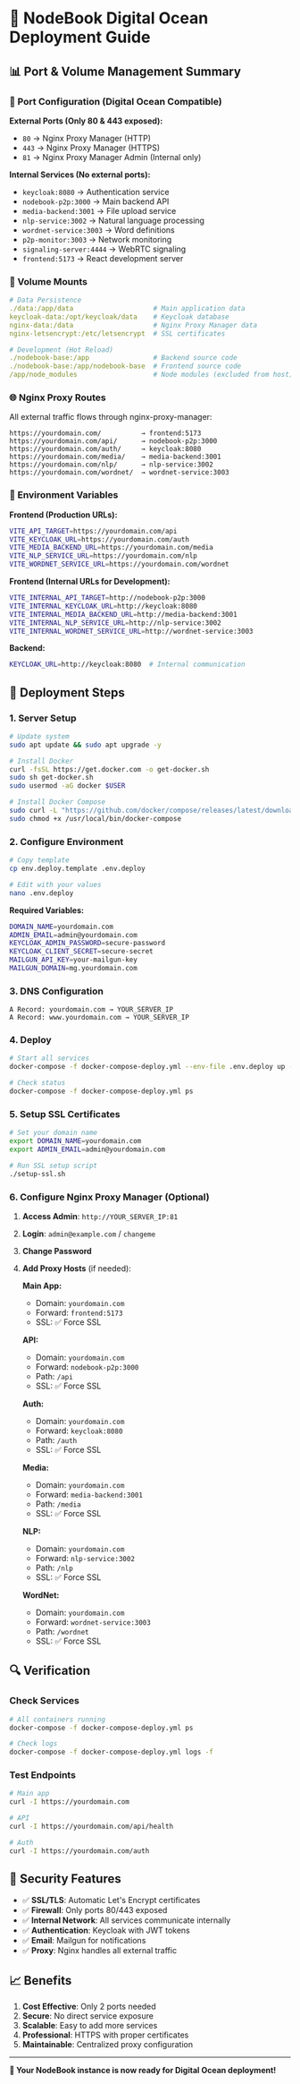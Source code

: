 # 🌊 NodeBook Digital Ocean Deployment Guide

## 📊 Port & Volume Management Summary

### **🔌 Port Configuration (Digital Ocean Compatible)**

**External Ports (Only 80 & 443 exposed):**
- `80` → Nginx Proxy Manager (HTTP)
- `443` → Nginx Proxy Manager (HTTPS)
- `81` → Nginx Proxy Manager Admin (Internal only)

**Internal Services (No external ports):**
- `keycloak:8080` → Authentication service
- `nodebook-p2p:3000` → Main backend API
- `media-backend:3001` → File upload service
- `nlp-service:3002` → Natural language processing
- `wordnet-service:3003` → Word definitions
- `p2p-monitor:3003` → Network monitoring
- `signaling-server:4444` → WebRTC signaling
- `frontend:5173` → React development server

### **📁 Volume Mounts**

```yaml
# Data Persistence
./data:/app/data                    # Main application data
keycloak-data:/opt/keycloak/data    # Keycloak database
nginx-data:/data                    # Nginx Proxy Manager data
nginx-letsencrypt:/etc/letsencrypt  # SSL certificates

# Development (Hot Reload)
./nodebook-base:/app                # Backend source code
./nodebook-base:/app/nodebook-base  # Frontend source code
/app/node_modules                   # Node modules (excluded from host)
```

### **🌐 Nginx Proxy Routes**

All external traffic flows through nginx-proxy-manager:

```
https://yourdomain.com/          → frontend:5173
https://yourdomain.com/api/      → nodebook-p2p:3000
https://yourdomain.com/auth/     → keycloak:8080
https://yourdomain.com/media/    → media-backend:3001
https://yourdomain.com/nlp/      → nlp-service:3002
https://yourdomain.com/wordnet/  → wordnet-service:3003
```

### **🔧 Environment Variables**

**Frontend (Production URLs):**
```bash
VITE_API_TARGET=https://yourdomain.com/api
VITE_KEYCLOAK_URL=https://yourdomain.com/auth
VITE_MEDIA_BACKEND_URL=https://yourdomain.com/media
VITE_NLP_SERVICE_URL=https://yourdomain.com/nlp
VITE_WORDNET_SERVICE_URL=https://yourdomain.com/wordnet
```

**Frontend (Internal URLs for Development):**
```bash
VITE_INTERNAL_API_TARGET=http://nodebook-p2p:3000
VITE_INTERNAL_KEYCLOAK_URL=http://keycloak:8080
VITE_INTERNAL_MEDIA_BACKEND_URL=http://media-backend:3001
VITE_INTERNAL_NLP_SERVICE_URL=http://nlp-service:3002
VITE_INTERNAL_WORDNET_SERVICE_URL=http://wordnet-service:3003
```

**Backend:**
```bash
KEYCLOAK_URL=http://keycloak:8080  # Internal communication
```

## 🚀 Deployment Steps

### 1. **Server Setup**
```bash
# Update system
sudo apt update && sudo apt upgrade -y

# Install Docker
curl -fsSL https://get.docker.com -o get-docker.sh
sudo sh get-docker.sh
sudo usermod -aG docker $USER

# Install Docker Compose
sudo curl -L "https://github.com/docker/compose/releases/latest/download/docker-compose-$(uname -s)-$(uname -m)" -o /usr/local/bin/docker-compose
sudo chmod +x /usr/local/bin/docker-compose
```

### 2. **Configure Environment**
```bash
# Copy template
cp env.deploy.template .env.deploy

# Edit with your values
nano .env.deploy
```

**Required Variables:**
```bash
DOMAIN_NAME=yourdomain.com
ADMIN_EMAIL=admin@yourdomain.com
KEYCLOAK_ADMIN_PASSWORD=secure-password
KEYCLOAK_CLIENT_SECRET=secure-secret
MAILGUN_API_KEY=your-mailgun-key
MAILGUN_DOMAIN=mg.yourdomain.com
```

### 3. **DNS Configuration**
```
A Record: yourdomain.com → YOUR_SERVER_IP
A Record: www.yourdomain.com → YOUR_SERVER_IP
```

### 4. **Deploy**
```bash
# Start all services
docker-compose -f docker-compose-deploy.yml --env-file .env.deploy up -d

# Check status
docker-compose -f docker-compose-deploy.yml ps
```

### 5. **Setup SSL Certificates**

```bash
# Set your domain name
export DOMAIN_NAME=yourdomain.com
export ADMIN_EMAIL=admin@yourdomain.com

# Run SSL setup script
./setup-ssl.sh
```

### 6. **Configure Nginx Proxy Manager (Optional)**

1. **Access Admin**: `http://YOUR_SERVER_IP:81`
2. **Login**: `admin@example.com` / `changeme`
3. **Change Password**
4. **Add Proxy Hosts** (if needed):

   **Main App:**
   - Domain: `yourdomain.com`
   - Forward: `frontend:5173`
   - SSL: ✅ Force SSL

   **API:**
   - Domain: `yourdomain.com`
   - Forward: `nodebook-p2p:3000`
   - Path: `/api`
   - SSL: ✅ Force SSL

   **Auth:**
   - Domain: `yourdomain.com`
   - Forward: `keycloak:8080`
   - Path: `/auth`
   - SSL: ✅ Force SSL

   **Media:**
   - Domain: `yourdomain.com`
   - Forward: `media-backend:3001`
   - Path: `/media`
   - SSL: ✅ Force SSL

   **NLP:**
   - Domain: `yourdomain.com`
   - Forward: `nlp-service:3002`
   - Path: `/nlp`
   - SSL: ✅ Force SSL

   **WordNet:**
   - Domain: `yourdomain.com`
   - Forward: `wordnet-service:3003`
   - Path: `/wordnet`
   - SSL: ✅ Force SSL

## 🔍 Verification

### **Check Services**
```bash
# All containers running
docker-compose -f docker-compose-deploy.yml ps

# Check logs
docker-compose -f docker-compose-deploy.yml logs -f
```

### **Test Endpoints**
```bash
# Main app
curl -I https://yourdomain.com

# API
curl -I https://yourdomain.com/api/health

# Auth
curl -I https://yourdomain.com/auth
```

## 🔐 Security Features

- ✅ **SSL/TLS**: Automatic Let's Encrypt certificates
- ✅ **Firewall**: Only ports 80/443 exposed
- ✅ **Internal Network**: All services communicate internally
- ✅ **Authentication**: Keycloak with JWT tokens
- ✅ **Email**: Mailgun for notifications
- ✅ **Proxy**: Nginx handles all external traffic

## 📈 Benefits

1. **Cost Effective**: Only 2 ports needed
2. **Secure**: No direct service exposure
3. **Scalable**: Easy to add more services
4. **Professional**: HTTPS with proper certificates
5. **Maintainable**: Centralized proxy configuration

---

**🎉 Your NodeBook instance is now ready for Digital Ocean deployment!**
